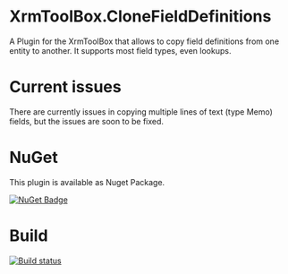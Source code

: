 # XrmToolBox.CloneFieldDefinitions
A Plugin for the XrmToolBox that allows to copy field definitions from one entity to another.
It supports most field types, even lookups.

# Current issues
There are currently issues in copying multiple lines of text (type Memo) fields, but the issues are soon to be fixed.

# NuGet
This plugin is available as Nuget Package.

[![NuGet Badge](https://buildstats.info/nuget/MsDyn.Contrib.CloneFieldDefinitions)](https://www.nuget.org/packages/MsDyn.Contrib.CloneFieldDefinitions)

# Build
[![Build status](https://ci.appveyor.com/api/projects/status/a4keqi1hpwj2b73f/branch/master?svg=true)](https://ci.appveyor.com/project/DigitalFlow/xrmtoolbox-clonefielddefinitions/branch/master)
